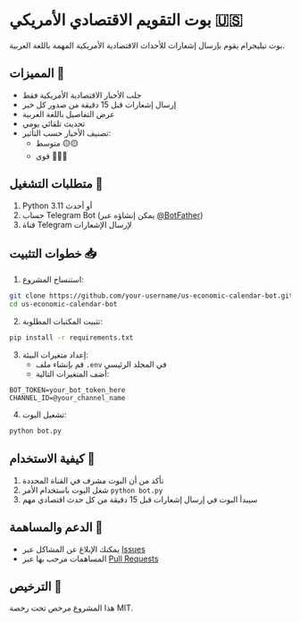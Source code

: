 # بوت التقويم الاقتصادي الأمريكي 🇺🇸

بوت تيليجرام يقوم بإرسال إشعارات للأحداث الاقتصادية الأمريكية المهمة باللغة العربية.

## المميزات 🌟
- جلب الأخبار الاقتصادية الأمريكية فقط
- إرسال إشعارات قبل 15 دقيقة من صدور كل خبر
- عرض التفاصيل باللغة العربية
- تحديث تلقائي يومي
- تصنيف الأخبار حسب التأثير:
  - متوسط 🟡🟡
  - قوي 🔴🔴🔴

## متطلبات التشغيل 🔧
1. Python 3.11 أو أحدث
2. حساب Telegram Bot (يمكن إنشاؤه عبر [@BotFather](https://t.me/BotFather))
3. قناة Telegram لإرسال الإشعارات

## خطوات التثبيت 📥

1. استنساخ المشروع:
```bash
git clone https://github.com/your-username/us-economic-calendar-bot.git
cd us-economic-calendar-bot
```

2. تثبيت المكتبات المطلوبة:
```bash
pip install -r requirements.txt
```

3. إعداد متغيرات البيئة:
   - قم بإنشاء ملف `.env` في المجلد الرئيسي
   - أضف المتغيرات التالية:
```
BOT_TOKEN=your_bot_token_here
CHANNEL_ID=@your_channel_name
```

4. تشغيل البوت:
```bash
python bot.py
```

## كيفية الاستخدام 📱
1. تأكد من أن البوت مشرف في القناة المحددة
2. شغل البوت باستخدام الأمر `python bot.py`
3. سيبدأ البوت في إرسال إشعارات قبل 15 دقيقة من كل حدث اقتصادي مهم

## الدعم والمساهمة 🤝
- يمكنك الإبلاغ عن المشاكل عبر [Issues](https://github.com/your-username/us-economic-calendar-bot/issues)
- المساهمات مرحب بها عبر [Pull Requests](https://github.com/your-username/us-economic-calendar-bot/pulls)

## الترخيص 📄
هذا المشروع مرخص تحت رخصة MIT.
